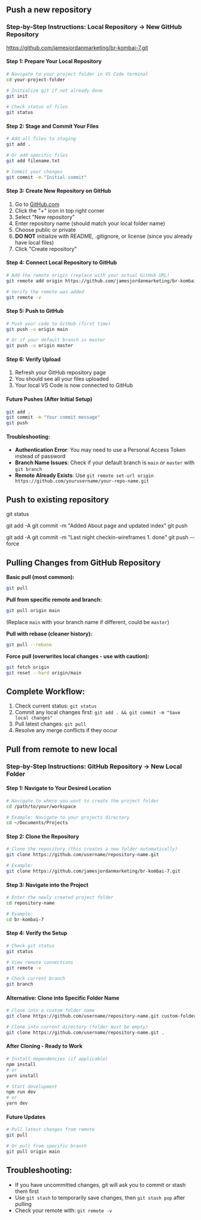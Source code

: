 ## Push a new repository

### Step-by-Step Instructions: Local Repository → New GitHub Repository
https://github.com/jamesjordanmarketing/br-kombai-7.git


#### Step 1: Prepare Your Local Repository
```bash
# Navigate to your project folder in VS Code terminal
cd your-project-folder

# Initialize git if not already done
git init

# Check status of files
git status
```

#### Step 2: Stage and Commit Your Files
```bash
# Add all files to staging
git add .

# Or add specific files
git add filename.txt

# Commit your changes
git commit -m "Initial commit"
```

#### Step 3: Create New Repository on GitHub
1. Go to [GitHub.com](https://github.com)
2. Click the "+" icon in top right corner
3. Select "New repository"
4. Enter repository name (should match your local folder name)
5. Choose public or private
6. **DO NOT** initialize with README, .gitignore, or license (since you already have local files)
7. Click "Create repository"

#### Step 4: Connect Local Repository to GitHub
```bash
# Add the remote origin (replace with your actual GitHub URL)
git remote add origin https://github.com/jamesjordanmarketing/br-kombai-7.git

# Verify the remote was added
git remote -v
```

#### Step 5: Push to GitHub
```bash
# Push your code to GitHub (first time)
git push -u origin main

# Or if your default branch is master
git push -u origin master
```

#### Step 6: Verify Upload
1. Refresh your GitHub repository page
2. You should see all your files uploaded
3. Your local VS Code is now connected to GitHub

#### Future Pushes (After Initial Setup)
```bash
git add .
git commit -m "Your commit message"
git push
```

#### Troubleshooting:
- **Authentication Error**: You may need to use a Personal Access Token instead of password
- **Branch Name Issues**: Check if your default branch is `main` or `master` with `git branch`
- **Remote Already Exists**: Use `git remote set-url origin https://github.com/yourusername/your-repo-name.git`


## Push to existing repository
git status

git add -A
git commit -m "Added About page and updated index"
git push

git add -A
git commit -m "Last night checkin-wireframes 1. done"
git push --force

## Pulling Changes from GitHub Repository

**Basic pull (most common):**
```bash
git pull
```

**Pull from specific remote and branch:**
```bash
git pull origin main
```
(Replace `main` with your branch name if different, could be `master`)

**Pull with rebase (cleaner history):**
```bash
git pull --rebase
```

**Force pull (overwrites local changes - use with caution):**
```bash
git fetch origin
git reset --hard origin/main
```

## Complete Workflow:
1. Check current status: `git status`
2. Commit any local changes first: `git add . && git commit -m "Save local changes"`
3. Pull latest changes: `git pull`
4. Resolve any merge conflicts if they occur





## Pull from remote to new local

### Step-by-Step Instructions: GitHub Repository → New Local Folder

#### Step 1: Navigate to Your Desired Location
```bash
# Navigate to where you want to create the project folder
cd /path/to/your/workspace

# Example: Navigate to your projects directory
cd ~/Documents/Projects
```

#### Step 2: Clone the Repository
```bash
# Clone the repository (this creates a new folder automatically)
git clone https://github.com/username/repository-name.git

# Example:
git clone https://github.com/jamesjordanmarketing/br-kombai-7.git
```

#### Step 3: Navigate into the Project
```bash
# Enter the newly created project folder
cd repository-name

# Example:
cd br-kombai-7
```

#### Step 4: Verify the Setup
```bash
# Check git status
git status

# View remote connections
git remote -v

# Check current branch
git branch
```

#### Alternative: Clone into Specific Folder Name
```bash
# Clone into a custom folder name
git clone https://github.com/username/repository-name.git custom-folder-name

# Clone into current directory (folder must be empty)
git clone https://github.com/username/repository-name.git .
```

#### After Cloning - Ready to Work
```bash
# Install dependencies (if applicable)
npm install
# or
yarn install

# Start development
npm run dev
# or
yarn dev
```

#### Future Updates
```bash
# Pull latest changes from remote
git pull

# Or pull from specific branch
git pull origin main
```

## Troubleshooting:
- If you have uncommitted changes, git will ask you to commit or stash them first
- Use `git stash` to temporarily save changes, then `git stash pop` after pulling
- Check your remote with: `git remote -v`